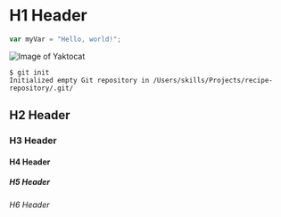 # H1 Header

``` javascript
var myVar = "Hello, world!";
```

![Image of Yaktocat](https://octodex.github.com/images/yaktocat.png)

```
$ git init
Initialized empty Git repository in /Users/skills/Projects/recipe-repository/.git/
```
## H2 Header
### H3 Header
#### H4 Header
##### H5 Header
###### H6 Header
